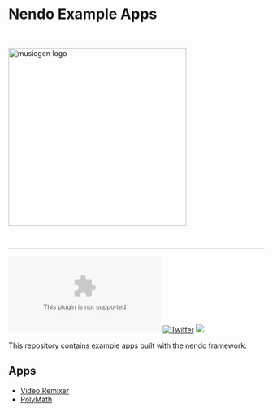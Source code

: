 # Nendo Example Apps

<br>
<p align="left">
    <img src="https://okio.ai/assets/images/nendo_core_logo.png" width="350" alt="musicgen logo">
</p>
<br>

---

![Documentation](https://img.shields.io/website/https/nendo.ai)
[![Twitter](https://img.shields.io/twitter/url/https/twitter.com/okio_ai.svg?style=social&label=Follow%20%40okio_ai)](https://twitter.com/okio_ai) [![](https://dcbadge.vercel.app/api/server/XpkUsjwXTp?compact=true&style=flat)](https://discord.gg/XpkUsjwXTp)


This repository contains example apps built with the nendo framework.


## Apps

- [Video Remixer](video-remixer/README.md)
- [PolyMath](https://github.com/samim23/polymath)

